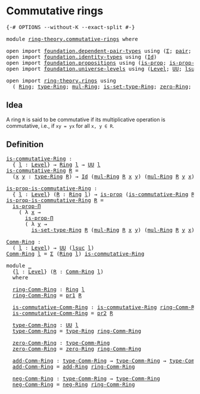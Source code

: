 # Commutative rings

<pre class="Agda"><a id="30" class="Symbol">{-#</a> <a id="34" class="Keyword">OPTIONS</a> <a id="42" class="Pragma">--without-K</a> <a id="54" class="Pragma">--exact-split</a> <a id="68" class="Symbol">#-}</a>

<a id="73" class="Keyword">module</a> <a id="80" href="ring-theory.commutative-rings.html" class="Module">ring-theory.commutative-rings</a> <a id="110" class="Keyword">where</a>

<a id="117" class="Keyword">open</a> <a id="122" class="Keyword">import</a> <a id="129" href="foundation.dependent-pair-types.html" class="Module">foundation.dependent-pair-types</a> <a id="161" class="Keyword">using</a> <a id="167" class="Symbol">(</a><a id="168" href="foundation-core.dependent-pair-types.html#502" class="Record">Σ</a><a id="169" class="Symbol">;</a> <a id="171" href="foundation-core.dependent-pair-types.html#575" class="InductiveConstructor">pair</a><a id="175" class="Symbol">;</a> <a id="177" href="foundation-core.dependent-pair-types.html#592" class="Field">pr1</a><a id="180" class="Symbol">;</a> <a id="182" href="foundation-core.dependent-pair-types.html#604" class="Field">pr2</a><a id="185" class="Symbol">)</a>
<a id="187" class="Keyword">open</a> <a id="192" class="Keyword">import</a> <a id="199" href="foundation.identity-types.html" class="Module">foundation.identity-types</a> <a id="225" class="Keyword">using</a> <a id="231" class="Symbol">(</a><a id="232" href="foundation-core.identity-types.html#641" class="Datatype">Id</a><a id="234" class="Symbol">)</a>
<a id="236" class="Keyword">open</a> <a id="241" class="Keyword">import</a> <a id="248" href="foundation.propositions.html" class="Module">foundation.propositions</a> <a id="272" class="Keyword">using</a> <a id="278" class="Symbol">(</a><a id="279" href="foundation-core.propositions.html#1246" class="Function">is-prop</a><a id="286" class="Symbol">;</a> <a id="288" href="foundation.propositions.html#1492" class="Function">is-prop-Π</a><a id="297" class="Symbol">)</a>
<a id="299" class="Keyword">open</a> <a id="304" class="Keyword">import</a> <a id="311" href="foundation.universe-levels.html" class="Module">foundation.universe-levels</a> <a id="338" class="Keyword">using</a> <a id="344" class="Symbol">(</a><a id="345" href="Agda.Primitive.html#597" class="Postulate">Level</a><a id="350" class="Symbol">;</a> <a id="352" href="foundation-core.universe-levels.html#222" class="Primitive">UU</a><a id="354" class="Symbol">;</a> <a id="356" href="Agda.Primitive.html#780" class="Primitive">lsuc</a><a id="360" class="Symbol">)</a>

<a id="363" class="Keyword">open</a> <a id="368" class="Keyword">import</a> <a id="375" href="ring-theory.rings.html" class="Module">ring-theory.rings</a> <a id="393" class="Keyword">using</a>
  <a id="401" class="Symbol">(</a> <a id="403" href="ring-theory.rings.html#1731" class="Function">Ring</a><a id="407" class="Symbol">;</a> <a id="409" href="ring-theory.rings.html#2027" class="Function">type-Ring</a><a id="418" class="Symbol">;</a> <a id="420" href="ring-theory.rings.html#4484" class="Function">mul-Ring</a><a id="428" class="Symbol">;</a> <a id="430" href="ring-theory.rings.html#2108" class="Function">is-set-type-Ring</a><a id="446" class="Symbol">;</a> <a id="448" href="ring-theory.rings.html#3107" class="Function">zero-Ring</a><a id="457" class="Symbol">;</a> <a id="459" href="ring-theory.rings.html#2384" class="Function">add-Ring</a><a id="467" class="Symbol">;</a> <a id="469" href="ring-theory.rings.html#3697" class="Function">neg-Ring</a><a id="477" class="Symbol">)</a>
</pre>
## Idea

A ring `R` is said to be commutative if its multiplicative operation is commutative, i.e., if `xy = yx` for all `x, y ∈ R`.

## Definition

<pre class="Agda"><a id="is-commutative-Ring"></a><a id="641" href="ring-theory.commutative-rings.html#641" class="Function">is-commutative-Ring</a> <a id="661" class="Symbol">:</a>
  <a id="665" class="Symbol">{</a> <a id="667" href="ring-theory.commutative-rings.html#667" class="Bound">l</a> <a id="669" class="Symbol">:</a> <a id="671" href="Agda.Primitive.html#597" class="Postulate">Level</a><a id="676" class="Symbol">}</a> <a id="678" class="Symbol">→</a> <a id="680" href="ring-theory.rings.html#1731" class="Function">Ring</a> <a id="685" href="ring-theory.commutative-rings.html#667" class="Bound">l</a> <a id="687" class="Symbol">→</a> <a id="689" href="foundation-core.universe-levels.html#222" class="Primitive">UU</a> <a id="692" href="ring-theory.commutative-rings.html#667" class="Bound">l</a>
<a id="694" href="ring-theory.commutative-rings.html#641" class="Function">is-commutative-Ring</a> <a id="714" href="ring-theory.commutative-rings.html#714" class="Bound">R</a> <a id="716" class="Symbol">=</a>
  <a id="720" class="Symbol">(</a><a id="721" href="ring-theory.commutative-rings.html#721" class="Bound">x</a> <a id="723" href="ring-theory.commutative-rings.html#723" class="Bound">y</a> <a id="725" class="Symbol">:</a> <a id="727" href="ring-theory.rings.html#2027" class="Function">type-Ring</a> <a id="737" href="ring-theory.commutative-rings.html#714" class="Bound">R</a><a id="738" class="Symbol">)</a> <a id="740" class="Symbol">→</a> <a id="742" href="foundation-core.identity-types.html#641" class="Datatype">Id</a> <a id="745" class="Symbol">(</a><a id="746" href="ring-theory.rings.html#4484" class="Function">mul-Ring</a> <a id="755" href="ring-theory.commutative-rings.html#714" class="Bound">R</a> <a id="757" href="ring-theory.commutative-rings.html#721" class="Bound">x</a> <a id="759" href="ring-theory.commutative-rings.html#723" class="Bound">y</a><a id="760" class="Symbol">)</a> <a id="762" class="Symbol">(</a><a id="763" href="ring-theory.rings.html#4484" class="Function">mul-Ring</a> <a id="772" href="ring-theory.commutative-rings.html#714" class="Bound">R</a> <a id="774" href="ring-theory.commutative-rings.html#723" class="Bound">y</a> <a id="776" href="ring-theory.commutative-rings.html#721" class="Bound">x</a><a id="777" class="Symbol">)</a>

<a id="is-prop-is-commutative-Ring"></a><a id="780" href="ring-theory.commutative-rings.html#780" class="Function">is-prop-is-commutative-Ring</a> <a id="808" class="Symbol">:</a>
  <a id="812" class="Symbol">{</a> <a id="814" href="ring-theory.commutative-rings.html#814" class="Bound">l</a> <a id="816" class="Symbol">:</a> <a id="818" href="Agda.Primitive.html#597" class="Postulate">Level</a><a id="823" class="Symbol">}</a> <a id="825" class="Symbol">(</a><a id="826" href="ring-theory.commutative-rings.html#826" class="Bound">R</a> <a id="828" class="Symbol">:</a> <a id="830" href="ring-theory.rings.html#1731" class="Function">Ring</a> <a id="835" href="ring-theory.commutative-rings.html#814" class="Bound">l</a><a id="836" class="Symbol">)</a> <a id="838" class="Symbol">→</a> <a id="840" href="foundation-core.propositions.html#1246" class="Function">is-prop</a> <a id="848" class="Symbol">(</a><a id="849" href="ring-theory.commutative-rings.html#641" class="Function">is-commutative-Ring</a> <a id="869" href="ring-theory.commutative-rings.html#826" class="Bound">R</a><a id="870" class="Symbol">)</a>
<a id="872" href="ring-theory.commutative-rings.html#780" class="Function">is-prop-is-commutative-Ring</a> <a id="900" href="ring-theory.commutative-rings.html#900" class="Bound">R</a> <a id="902" class="Symbol">=</a>
  <a id="906" href="foundation.propositions.html#1492" class="Function">is-prop-Π</a>
    <a id="920" class="Symbol">(</a> <a id="922" class="Symbol">λ</a> <a id="924" href="ring-theory.commutative-rings.html#924" class="Bound">x</a> <a id="926" class="Symbol">→</a>
      <a id="934" href="foundation.propositions.html#1492" class="Function">is-prop-Π</a>
      <a id="950" class="Symbol">(</a> <a id="952" class="Symbol">λ</a> <a id="954" href="ring-theory.commutative-rings.html#954" class="Bound">y</a> <a id="956" class="Symbol">→</a>
        <a id="966" href="ring-theory.rings.html#2108" class="Function">is-set-type-Ring</a> <a id="983" href="ring-theory.commutative-rings.html#900" class="Bound">R</a> <a id="985" class="Symbol">(</a><a id="986" href="ring-theory.rings.html#4484" class="Function">mul-Ring</a> <a id="995" href="ring-theory.commutative-rings.html#900" class="Bound">R</a> <a id="997" href="ring-theory.commutative-rings.html#924" class="Bound">x</a> <a id="999" href="ring-theory.commutative-rings.html#954" class="Bound">y</a><a id="1000" class="Symbol">)</a> <a id="1002" class="Symbol">(</a><a id="1003" href="ring-theory.rings.html#4484" class="Function">mul-Ring</a> <a id="1012" href="ring-theory.commutative-rings.html#900" class="Bound">R</a> <a id="1014" href="ring-theory.commutative-rings.html#954" class="Bound">y</a> <a id="1016" href="ring-theory.commutative-rings.html#924" class="Bound">x</a><a id="1017" class="Symbol">)))</a>

<a id="Comm-Ring"></a><a id="1022" href="ring-theory.commutative-rings.html#1022" class="Function">Comm-Ring</a> <a id="1032" class="Symbol">:</a>
  <a id="1036" class="Symbol">(</a> <a id="1038" href="ring-theory.commutative-rings.html#1038" class="Bound">l</a> <a id="1040" class="Symbol">:</a> <a id="1042" href="Agda.Primitive.html#597" class="Postulate">Level</a><a id="1047" class="Symbol">)</a> <a id="1049" class="Symbol">→</a> <a id="1051" href="foundation-core.universe-levels.html#222" class="Primitive">UU</a> <a id="1054" class="Symbol">(</a><a id="1055" href="Agda.Primitive.html#780" class="Primitive">lsuc</a> <a id="1060" href="ring-theory.commutative-rings.html#1038" class="Bound">l</a><a id="1061" class="Symbol">)</a>
<a id="1063" href="ring-theory.commutative-rings.html#1022" class="Function">Comm-Ring</a> <a id="1073" href="ring-theory.commutative-rings.html#1073" class="Bound">l</a> <a id="1075" class="Symbol">=</a> <a id="1077" href="foundation-core.dependent-pair-types.html#502" class="Record">Σ</a> <a id="1079" class="Symbol">(</a><a id="1080" href="ring-theory.rings.html#1731" class="Function">Ring</a> <a id="1085" href="ring-theory.commutative-rings.html#1073" class="Bound">l</a><a id="1086" class="Symbol">)</a> <a id="1088" href="ring-theory.commutative-rings.html#641" class="Function">is-commutative-Ring</a>

<a id="1109" class="Keyword">module</a> <a id="1116" href="ring-theory.commutative-rings.html#1116" class="Module">_</a>
  <a id="1120" class="Symbol">{</a><a id="1121" href="ring-theory.commutative-rings.html#1121" class="Bound">l</a> <a id="1123" class="Symbol">:</a> <a id="1125" href="Agda.Primitive.html#597" class="Postulate">Level</a><a id="1130" class="Symbol">}</a> <a id="1132" class="Symbol">(</a><a id="1133" href="ring-theory.commutative-rings.html#1133" class="Bound">R</a> <a id="1135" class="Symbol">:</a> <a id="1137" href="ring-theory.commutative-rings.html#1022" class="Function">Comm-Ring</a> <a id="1147" href="ring-theory.commutative-rings.html#1121" class="Bound">l</a><a id="1148" class="Symbol">)</a>
  <a id="1152" class="Keyword">where</a>
  
  <a id="1163" href="ring-theory.commutative-rings.html#1163" class="Function">ring-Comm-Ring</a> <a id="1178" class="Symbol">:</a> <a id="1180" href="ring-theory.rings.html#1731" class="Function">Ring</a> <a id="1185" href="ring-theory.commutative-rings.html#1121" class="Bound">l</a>
  <a id="1189" href="ring-theory.commutative-rings.html#1163" class="Function">ring-Comm-Ring</a> <a id="1204" class="Symbol">=</a> <a id="1206" href="foundation-core.dependent-pair-types.html#592" class="Field">pr1</a> <a id="1210" href="ring-theory.commutative-rings.html#1133" class="Bound">R</a>

  <a id="1215" href="ring-theory.commutative-rings.html#1215" class="Function">is-commutative-Comm-Ring</a> <a id="1240" class="Symbol">:</a> <a id="1242" href="ring-theory.commutative-rings.html#641" class="Function">is-commutative-Ring</a> <a id="1262" href="ring-theory.commutative-rings.html#1163" class="Function">ring-Comm-Ring</a>
  <a id="1279" href="ring-theory.commutative-rings.html#1215" class="Function">is-commutative-Comm-Ring</a> <a id="1304" class="Symbol">=</a> <a id="1306" href="foundation-core.dependent-pair-types.html#604" class="Field">pr2</a> <a id="1310" href="ring-theory.commutative-rings.html#1133" class="Bound">R</a>

  <a id="1315" href="ring-theory.commutative-rings.html#1315" class="Function">type-Comm-Ring</a> <a id="1330" class="Symbol">:</a> <a id="1332" href="foundation-core.universe-levels.html#222" class="Primitive">UU</a> <a id="1335" href="ring-theory.commutative-rings.html#1121" class="Bound">l</a>
  <a id="1339" href="ring-theory.commutative-rings.html#1315" class="Function">type-Comm-Ring</a> <a id="1354" class="Symbol">=</a> <a id="1356" href="ring-theory.rings.html#2027" class="Function">type-Ring</a> <a id="1366" href="ring-theory.commutative-rings.html#1163" class="Function">ring-Comm-Ring</a>

  <a id="1384" href="ring-theory.commutative-rings.html#1384" class="Function">zero-Comm-Ring</a> <a id="1399" class="Symbol">:</a> <a id="1401" href="ring-theory.commutative-rings.html#1315" class="Function">type-Comm-Ring</a>
  <a id="1418" href="ring-theory.commutative-rings.html#1384" class="Function">zero-Comm-Ring</a> <a id="1433" class="Symbol">=</a> <a id="1435" href="ring-theory.rings.html#3107" class="Function">zero-Ring</a> <a id="1445" href="ring-theory.commutative-rings.html#1163" class="Function">ring-Comm-Ring</a>

  <a id="1463" href="ring-theory.commutative-rings.html#1463" class="Function">add-Comm-Ring</a> <a id="1477" class="Symbol">:</a> <a id="1479" href="ring-theory.commutative-rings.html#1315" class="Function">type-Comm-Ring</a> <a id="1494" class="Symbol">→</a> <a id="1496" href="ring-theory.commutative-rings.html#1315" class="Function">type-Comm-Ring</a> <a id="1511" class="Symbol">→</a> <a id="1513" href="ring-theory.commutative-rings.html#1315" class="Function">type-Comm-Ring</a>
  <a id="1530" href="ring-theory.commutative-rings.html#1463" class="Function">add-Comm-Ring</a> <a id="1544" class="Symbol">=</a> <a id="1546" href="ring-theory.rings.html#2384" class="Function">add-Ring</a> <a id="1555" href="ring-theory.commutative-rings.html#1163" class="Function">ring-Comm-Ring</a>

  <a id="1573" href="ring-theory.commutative-rings.html#1573" class="Function">neg-Comm-Ring</a> <a id="1587" class="Symbol">:</a> <a id="1589" href="ring-theory.commutative-rings.html#1315" class="Function">type-Comm-Ring</a> <a id="1604" class="Symbol">→</a> <a id="1606" href="ring-theory.commutative-rings.html#1315" class="Function">type-Comm-Ring</a>
  <a id="1623" href="ring-theory.commutative-rings.html#1573" class="Function">neg-Comm-Ring</a> <a id="1637" class="Symbol">=</a> <a id="1639" href="ring-theory.rings.html#3697" class="Function">neg-Ring</a> <a id="1648" href="ring-theory.commutative-rings.html#1163" class="Function">ring-Comm-Ring</a>
</pre>